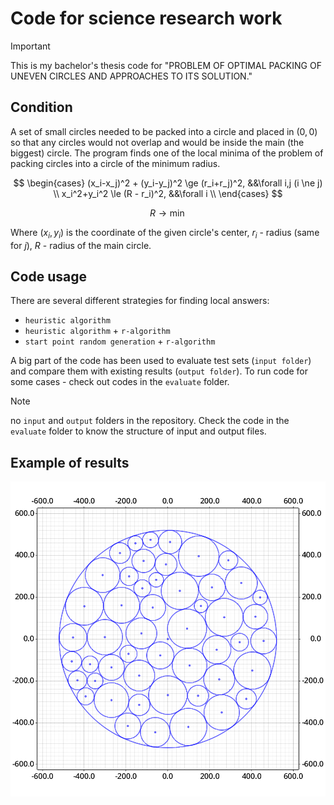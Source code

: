 # Code for science research work

> [!IMPORTANT]  
> This is my bachelor's thesis code for "PROBLEM OF OPTIMAL PACKING OF UNEVEN CIRCLES AND APPROACHES TO ITS SOLUTION."  

## Condition

A set of small circles needed to be packed into a circle and placed in $(0, 0)$ so that any circles would not overlap and would be inside the main (the biggest) circle. The program finds one of the local minima of the problem of packing circles into a circle of the minimum radius.

$$
\begin{cases}
  (x_i-x_j)^2 + (y_i-y_j)^2 \ge (r_i+r_j)^2, &&\forall i,j (i \ne j) \\
  x_i^2+y_i^2 \le (R - r_i)^2, &&\forall i \\
\end{cases}
$$

$$
R \to \min
$$

Where $(x_i, y_i)$ is the coordinate of the given circle's center, $r_i$ - radius (same for $j$), $R$ - radius of the main circle.

## Code usage

There are several different strategies for finding local answers:
- `heuristic algorithm` 
- `heuristic algorithm` + `r-algorithm`
- `start point random generation` + `r-algorithm`

A big part of the code has been used to evaluate test sets (`input folder`) and compare them with existing results (`output folder`). To run code for some cases - check out codes in the `evaluate` folder. 

> [!NOTE]
> no `input` and `output` folders in the repository. Check the code in the `evaluate` folder to know the structure of input and output files.

## Example of results

<p align="center">
  <img src="./circle.png">
</p>
